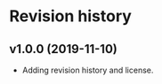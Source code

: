 Revision history
===================


v1.0.0 (2019-11-10)
-------------------

* Adding revision history and license.
